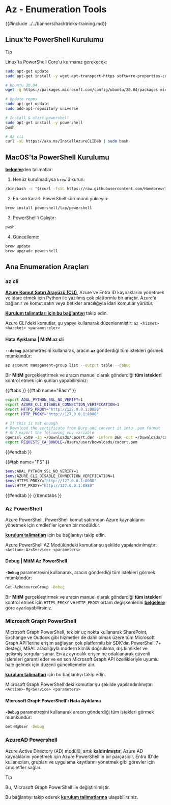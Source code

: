 # Az - Enumeration Tools

{{#include ../../banners/hacktricks-training.md}}

## Linux'te PowerShell Kurulumu

> [!TIP]
> Linux'ta PowerShell Core'u kurmanız gerekecek:
```bash
sudo apt-get update
sudo apt-get install -y wget apt-transport-https software-properties-common

# Ubuntu 20.04
wget -q https://packages.microsoft.com/config/ubuntu/20.04/packages-microsoft-prod.deb

# Update repos
sudo apt-get update
sudo add-apt-repository universe

# Install & start powershell
sudo apt-get install -y powershell
pwsh

# Az cli
curl -sL https://aka.ms/InstallAzureCLIDeb | sudo bash
```
## MacOS'ta PowerShell Kurulumu

[**belgeler**](https://learn.microsoft.com/en-us/powershell/scripting/install/installing-powershell-on-macos?view=powershell-7.4)den talimatlar:

1. Henüz kurulmadıysa `brew`'ü kurun:
```bash
/bin/bash -c "$(curl -fsSL https://raw.githubusercontent.com/Homebrew/install/HEAD/install.sh)"
```
2. En son kararlı PowerShell sürümünü yükleyin:
```sh
brew install powershell/tap/powershell
```
3. PowerShell'i Çalıştır:
```sh
pwsh
```
4. Güncelleme:
```sh
brew update
brew upgrade powershell
```
## Ana Enumeration Araçları

### az cli

[**Azure Komut Satırı Arayüzü (CLI)**](https://learn.microsoft.com/en-us/cli/azure/install-azure-cli), Azure ve Entra ID kaynaklarını yönetmek ve idare etmek için Python ile yazılmış çok platformlu bir araçtır. Azure'a bağlanır ve komut satırı veya betikler aracılığıyla idari komutlar yürütür.

[**Kurulum talimatları için bu bağlantıyı**](https://learn.microsoft.com/en-us/cli/azure/install-azure-cli#install) takip edin.

Azure CLI'deki komutlar, şu yapıyı kullanarak düzenlenmiştir: `az <hizmet> <hareket> <parametreler>`

#### Hata Ayıklama | MitM az cli

**`--debug`** parametresini kullanarak, aracın **`az`** gönderdiği tüm istekleri görmek mümkündür:
```bash
az account management-group list --output table --debug
```
Bir **MitM** gerçekleştirmek ve aracın manuel olarak gönderdiği **tüm istekleri** kontrol etmek için şunları yapabilirsiniz:

{{#tabs }}
{{#tab name="Bash" }}
```bash
export ADAL_PYTHON_SSL_NO_VERIFY=1
export AZURE_CLI_DISABLE_CONNECTION_VERIFICATION=1
export HTTPS_PROXY="http://127.0.0.1:8080"
export HTTP_PROXY="http://127.0.0.1:8080"

# If this is not enough
# Download the certificate from Burp and convert it into .pem format
# And export the following env variable
openssl x509 -in ~/Downloads/cacert.der -inform DER -out ~/Downloads/cacert.pem -outform PEM
export REQUESTS_CA_BUNDLE=/Users/user/Downloads/cacert.pem
```
{{#endtab }}

{{#tab name="PS" }}
```bash
$env:ADAL_PYTHON_SSL_NO_VERIFY=1
$env:AZURE_CLI_DISABLE_CONNECTION_VERIFICATION=1
$env:HTTPS_PROXY="http://127.0.0.1:8080"
$env:HTTP_PROXY="http://127.0.0.1:8080"
```
{{#endtab }}
{{#endtabs }}

### Az PowerShell

Azure PowerShell, PowerShell komut satırından Azure kaynaklarını yönetmek için cmdlet'ler içeren bir modüldür.

[**kurulum talimatları**](https://learn.microsoft.com/en-us/powershell/azure/install-azure-powershell) için bu bağlantıyı takip edin.

Azure PowerShell AZ Modülündeki komutlar şu şekilde yapılandırılmıştır: `<Action>-Az<Service> <parameters>`

#### Debug | MitM Az PowerShell

**`-Debug`** parametresini kullanarak, aracın gönderdiği tüm istekleri görmek mümkündür:
```bash
Get-AzResourceGroup -Debug
```
Bir **MitM** gerçekleştirmek ve aracın manuel olarak gönderdiği **tüm istekleri** kontrol etmek için `HTTPS_PROXY` ve `HTTP_PROXY` ortam değişkenlerini [**belgelere**](https://learn.microsoft.com/en-us/powershell/azure/az-powershell-proxy) göre ayarlayabilirsiniz.

### Microsoft Graph PowerShell

Microsoft Graph PowerShell, tek bir uç nokta kullanarak SharePoint, Exchange ve Outlook gibi hizmetler de dahil olmak üzere tüm Microsoft Graph API'lerine erişim sağlayan çok platformlu bir SDK'dır. PowerShell 7+ desteği, MSAL aracılığıyla modern kimlik doğrulama, dış kimlikler ve gelişmiş sorgular sunar. En az ayrıcalık erişimine odaklanarak güvenli işlemleri garanti eder ve en son Microsoft Graph API özellikleriyle uyumlu hale gelmek için düzenli güncellemeler alır.

[**kurulum talimatları**](https://learn.microsoft.com/en-us/powershell/microsoftgraph/installation) için bu bağlantıyı takip edin.

Microsoft Graph PowerShell'deki komutlar şu şekilde yapılandırılmıştır: `<Action>-Mg<Service> <parameters>`

#### Microsoft Graph PowerShell'ı Hata Ayıklama

**`-Debug`** parametresini kullanarak aracın gönderdiği tüm istekleri görmek mümkündür:
```bash
Get-MgUser -Debug
```
### ~~**AzureAD Powershell**~~

Azure Active Directory (AD) modülü, artık **kaldırılmıştır**, Azure AD kaynaklarını yönetmek için Azure PowerShell'in bir parçasıdır. Entra ID'de kullanıcıları, grupları ve uygulama kayıtlarını yönetmek gibi görevler için cmdlet'ler sağlar.

> [!TIP]
> Bu, Microsoft Graph PowerShell ile değiştirilmiştir.

Bu bağlantıyı takip ederek [**kurulum talimatlarına**](https://www.powershellgallery.com/packages/AzureAD) ulaşabilirsiniz.
